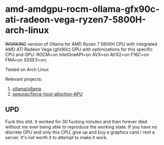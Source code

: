 # amd-amdgpu-rocm-ollama-gfx90c-ati-radeon-vega-ryzen7-5800H-arch-linux

~~WORKING~~ version of Ollama for AMD Ryzen 7 5800H CPU with integrated AMD ATI Radeon Vega (gfx90c) GPU with optimizations for this specific CPU and GPU: ROCM=on IntelOneAPI=on AVX=on AVX2=on F16C=on FMA=on SSSE3=on;

Tested on Arch Linux

Relevant projects:

1. [ollama/ollama](https://github.com/ollama/ollama)
2. [segurac/force-host-alloction-APU](https://github.com/segurac/force-host-alloction-APU)

## UPD

Fuck this shit. It worked for 30 fucking minutes and then forever died without me ever being able to reproduce the working state. If you have no discrete GPU and only this CPU, give up and buy a graphics card / rent a server. It's not worth it to attempt to make it work.
